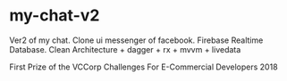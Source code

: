 # my-chat-v2
Ver2 of my chat. Clone ui messenger of facebook. Firebase Realtime Database. Clean Architecture + dagger + rx + mvvm + livedata 

First Prize of the VCCorp Challenges For E-Commercial Developers 2018
